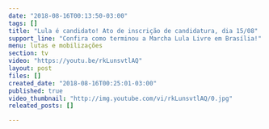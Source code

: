 ```yaml
---
date: "2018-08-16T00:13:50-03:00"
tags: []
title: "Lula é candidato! Ato de inscrição de candidatura, dia 15/08"
support_line: "Confira como terminou a Marcha Lula Livre em Brasília!"
menu: lutas e mobilizações
section: tv
video: "https://youtu.be/rkLunsvtlAQ"
layout: post
files: []
created_date: "2018-08-16T00:25:01-03:00"
published: true
video_thumbnail: "http://img.youtube.com/vi/rkLunsvtlAQ/0.jpg"
releated_posts: []

---
```

